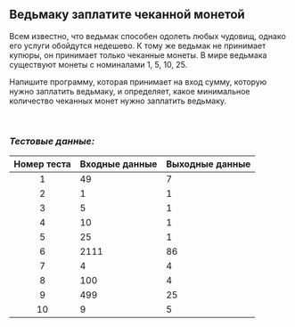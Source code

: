 ## Ведьмаку заплатите чеканной монетой

Всем известно, что ведьмак способен одолеть любых чудовищ, однако его услуги обойдутся недешево. К тому же ведьмак не принимает купюры, он принимает только чеканные монеты. В мире ведьмака существуют монеты с номиналами 1, 5, 10, 25.

Напишите программу, которая принимает на вход сумму, которую нужно заплатить ведьмаку, и определяет, какое минимальное количество чеканных монет нужно заплатить ведьмаку.

<br>

### *Тестовые данные:*

| Номер теста | Входные данные | Выходные данные |
|:-----------:|----------------|-----------------|
|      1      | 49             | 7               |
|      2      | 1              | 1               |
|      3      | 5              | 1               |
|      4      | 10             | 1               |
|      5      | 25             | 1               |
|      6      | 2111           | 86              |
|      7      | 4              | 4               |
|      8      | 100            | 4               |
|      9      | 499            | 25              |
|     10      | 9              | 5               |